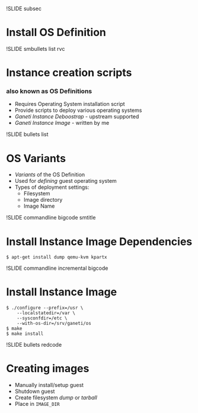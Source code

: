 !SLIDE subsec

# Install OS Definition 

!SLIDE smbullets list rvc

# Instance creation scripts

### also known as OS Definitions

* Requires Operating System installation script
* Provide scripts to deploy various operating systems
* _Ganeti Instance Deboostrap_ - upstream supported
* _Ganeti Instance Image_ - written by me

!SLIDE bullets list

# OS Variants

* _Variants_ of the OS Definition
* Used for _defining_ guest operating system
* Types of deployment settings:
  * Filesystem
  * Image directory
  * Image Name

!SLIDE commandline bigcode smtitle

# Install Instance Image Dependencies

    $ apt-get install dump qemu-kvm kpartx

!SLIDE commandline incremental bigcode

# Install Instance Image

    $ ./configure --prefix=/usr \
        --localstatedir=/var \
        --sysconfdir=/etc \
        --with-os-dir=/srv/ganeti/os
    $ make
    $ make install

!SLIDE bullets redcode

# Creating images

* Manually install/setup guest
* Shutdown guest
* Create filesystem _dump_ or _tarball_
* Place in `IMAGE_DIR`
